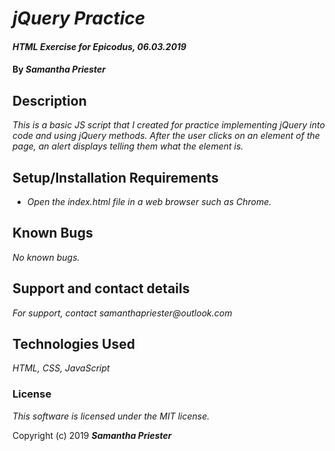 # _jQuery Practice_

#### _HTML Exercise for Epicodus, 06.03.2019_

#### By _**Samantha Priester**_

## Description

_This is a basic JS script that I created for practice implementing jQuery into code and using jQuery methods. After the user clicks on an element of the page, an alert displays telling them what the element is._

## Setup/Installation Requirements

* _Open the index.html file in a web browser such as Chrome._

## Known Bugs

_No known bugs._

## Support and contact details

_For support, contact samanthapriester@outlook.com_

## Technologies Used

_HTML, CSS, JavaScript_

### License

*This software is licensed under the MIT license.*

Copyright (c) 2019 **_Samantha Priester_**
